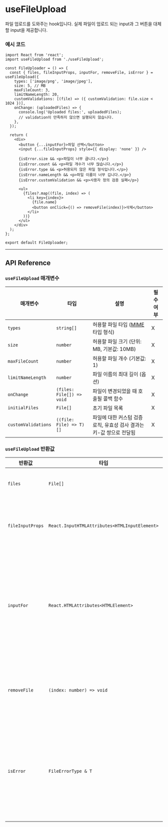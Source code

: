 # useFileUpload


파일 업로드를 도와주는 hook입니다. 실제 파일이 업로드 되는 input과 그 버튼을 대체할 input을 제공합니다.

### 예시 코드

```tsx
import React from 'react';
import useFileUpload from './useFileUpload';

const FileUploader = () => {
  const { files, fileInputProps, inputFor, removeFile, isError } = useFileUpload({
    types: ['image/png', 'image/jpeg'],
    size: 5, // MB
    maxFileCount: 3,
    limitNameLength: 20,
    customValidations: [(file) => ({ customValidation: file.size < 1024 })],
    onChange: (uploadedFiles) => {
      console.log('Uploaded files:', uploadedFiles);
      // validation이 만족하지 않으면 실행되지 않습니다.
    },
  });

  return (
    <div>
      <button {...inputFor}>파일 선택</button>
      <input {...fileInputProps} style={{ display: 'none' }} />

      {isError.size && <p>파일이 너무 큽니다.</p>}
      {isError.count && <p>파일 개수가 너무 많습니다.</p>}
      {isError.type && <p>허용되지 않은 파일 형식입니다.</p>}
      {isError.nameLength && <p>파일 이름이 너무 깁니다.</p>}
      {isError.customValidation && <p>사용자 정의 검증 실패</p>}

      <ul>
        {files?.map((file, index) => (
          <li key={index}>
            {file.name}
            <button onClick={() => removeFile(index)}>삭제</button>
          </li>
        ))}
      </ul>
    </div>
  );
};

export default FileUploader;
```

---

## API Reference

### `useFileUpload` 매개변수

| 매개변수            | 타입                      | 설명                                                                                            | 필수 여부 |
| ------------------- | ------------------------- | ----------------------------------------------------------------------------------------------- | --------- |
| `types`             | `string[]`                | 허용할 파일 타입 ([MIME](!https://developer.mozilla.org/ko/docs/Web/HTTP/MIME_types) 타입 형식) | X         |
| `size`              | `number`                  | 허용할 파일 크기 (단위: MB, 기본값: 10MB)                                                       | X         |
| `maxFileCount`      | `number`                  | 허용할 파일 개수 (기본값: 1)                                                                    | X         |
| `limitNameLength`   | `number`                  | 파일 이름의 최대 길이 (옵션)                                                                    | X         |
| `onChange`          | `(files: File[]) => void` | 파일이 변경되었을 때 호출될 콜백 함수                                                           | X         |
| `initialFiles`      | `File[]`                  | 초기 파일 목록                                                                                  | X         |
| `customValidations` | `((file: File) => T)[]`   | 파일에 대한 커스텀 검증 로직, 유효성 검사 결과는 키-값 쌍으로 전달됨                            | X         |

### `useFileUpload` 반환값

| 반환값           | 타입                                          | 설명                                                                |
| ---------------- | --------------------------------------------- | ------------------------------------------------------------------- |
| `files`          | `File[]`                                      | 업로드된 파일 목록                                                  |
| `fileInputProps` | `React.InputHTMLAttributes<HTMLInputElement>` | `input` 엘리먼트에 바인딩할 속성                                    |
| `inputFor`       | `React.HTMLAttributes<HTMLElement>`           | 파일 선택 버튼 등 다른 엘리먼트에 바인딩할 수 있는 클릭 이벤트 속성 |
| `removeFile`     | `(index: number) => void`                     | 선택한 파일을 목록에서 제거하는 함수                                |
| `isError`        | `FileErrorType & T`                           | 파일 업로드 시 발생한 에러 상태 (기본 에러 및 커스텀 에러 포함)     |

```

```
